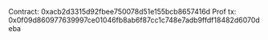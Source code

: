 Contract: 0xacb2d3315d92fbee750078d51e155bcb8657416d
Prof tx: 0x0f09d860977639997ce01046fb8ab6f87cc1c748e7adb9ffdf18482d6070deba